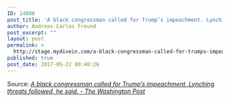 ```yaml
---
ID: 14800
post_title: 'A black congressman called for Trump’s impeachment. Lynching threats followed, he said. &#8211; The Washington Post'
author: Andreas Carlos Freund
post_excerpt: ""
layout: post
permalink: >
  http://stage.mydivein.com/a-black-congressman-called-for-trumps-impeachment-lynching-threats-followed-he-said-the-washington-post/
published: true
post_date: 2017-05-22 00:40:26
---
```

Source: <em><a href="https://www.washingtonpost.com/news/powerpost/wp/2017/05/21/a-black-congressman-called-for-trumps-impeachment-lynching-threats-followed-he-said/?tid=hybrid_collaborative_2_na&amp;utm_term=.7287e5f21ed9">A black congressman called for Trump’s impeachment. Lynching threats followed, he said. - The Washington Post</a></em>